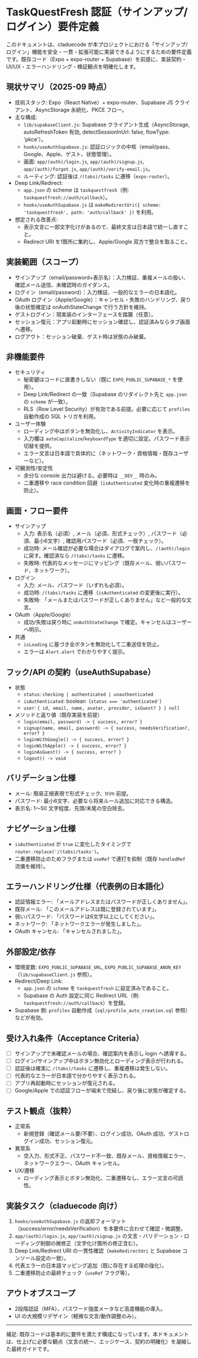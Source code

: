 # TaskQuestFresh 認証（サインアップ/ログイン）要件定義

このドキュメントは、claduecode が本プロジェクトにおける「サインアップ/ログイン」機能を安全・一貫・拡張可能に実装できるようにするための要件定義です。既存コード（Expo + expo-router + Supabase）を前提に、実装契約・UI/UX・エラーハンドリング・検証観点を明確化します。

## 現状サマリ（2025-09 時点）
- 技術スタック: Expo（React Native）+ expo-router、Supabase JS クライアント、AsyncStorage 永続化、PKCE フロー。
- 主な構成:
  - `lib/supabaseClient.js`: Supabase クライアント生成（AsyncStorage, autoRefreshToken 有効, detectSessionInUrl: false, flowType: 'pkce'）。
  - `hooks/useAuthSupabase.js`: 認証ロジックの中核（email/pass、Google、Apple、ゲスト、状態管理）。
  - 画面: `app/(auth)/login.js`, `app/(auth)/signup.js`, `app/(auth)/forgot.js`, `app/(auth)/verify-email.js`。
  - ルーティング: 認証後は `/(tabs)/tasks` に遷移（`expo-router`）。
- Deep Link/Redirect:
  - `app.json` の scheme は `taskquestfresh`（例: `taskquestfresh://auth/callback`）。
  - `hooks/useAuthSupabase.js` は `makeRedirectUri({ scheme: 'taskquestfresh', path: 'auth/callback' })` を利用。
- 想定される改善点:
  - 表示文言に一部文字化けがあるので、最終文言は日本語で統一し直すこと。
  - Redirect URI を1箇所に集約し、Apple/Google 双方で整合を取ること。

## 実装範囲（スコープ）
- サインアップ（email/password+表示名）：入力検証、重複メールの扱い、確認メール送信、未確認時のガイダンス。
- ログイン（email/password）：入力検証、一般的なエラーの日本語化。
- OAuth ログイン（Apple/Google）：キャンセル・失敗のハンドリング、戻り後の状態確定は onAuthStateChange で行う方針を維持。
- ゲストログイン：現実装のインターフェースを踏襲（任意）。
- セッション復元：アプリ起動時にセッション確認し、認証済みならタブ画面へ遷移。
- ログアウト：セッション破棄、ゲスト時は状態のみ破棄。

## 非機能要件
- セキュリティ
  - 秘密鍵はコードに直書きしない（既に `EXPO_PUBLIC_SUPABASE_*` を使用）。
  - Deep Link/Redirect の一致（Supabase のリダイレクト先と `app.json` の `scheme` が一致）。
  - RLS（Row Level Security）が有効である前提。必要に応じて `profiles` 自動作成の SQL トリガを利用。
- ユーザー体験
  - ローディング中はボタンを無効化し、`ActivityIndicator` を表示。
  - 入力欄は `autoCapitalize`/`keyboardType` を適切に設定。パスワード表示切替を提供。
  - エラー文言は日本語で具体的に（ネットワーク・資格情報・既存ユーザーなど）。
- 可観測性/安定性
  - 余分な console 出力は避ける。必要時は `__DEV__` 時のみ。
  - 二重遷移や race condition 回避（`isAuthenticated` 変化時の重複遷移を防止）。

## 画面・フロー要件
- サインアップ
  - 入力: 表示名（必須）, メール（必須、形式チェック）, パスワード（必須、最小6文字）, 確認用パスワード（必須、一致チェック）。
  - 成功時: メール確認が必要な場合はダイアログで案内し、`/(auth)/login` に戻す。確認済なら `/(tabs)/tasks` に遷移。
  - 失敗時: 代表的なメッセージにマッピング（既存メール、弱いパスワード、ネットワーク）。
- ログイン
  - 入力: メール、パスワード（いずれも必須）。
  - 成功時: `/(tabs)/tasks` に遷移（`isAuthenticated` の変更後に実行）。
  - 失敗時: 「メールまたはパスワードが正しくありません」など一般的な文言。
- OAuth（Apple/Google）
  - 成功/失敗は戻り時に `onAuthStateChange` で確定。キャンセルはユーザーへ明示。
- 共通
  - `isLoading` に基づき全ボタンを無効化して二重送信を防止。
  - エラーは `Alert.alert` でわかりやすく提示。

## フック/API の契約（useAuthSupabase）
- 状態
  - `status`: `checking | authenticated | unauthenticated`
  - `isAuthenticated`: boolean（`status === 'authenticated'`）
  - `user`: `{ id, email, name, avatar, provider, isGuest? } | null`
- メソッドと返り値（既存実装を前提）
  - `login(email, password) -> { success, error? }`
  - `signup(name, email, password) -> { success, needsVerification?, error? }`
  - `loginWithGoogle() -> { success, error? }`
  - `loginWithApple() -> { success, error? }`
  - `loginAsGuest() -> { success, error? }`
  - `logout() -> void`

## バリデーション仕様
- メール: 簡易正規表現で形式チェック、trim 前提。
- パスワード: 最小6文字、必要なら将来ルール追加に対応できる構造。
- 表示名: 1〜50 文字程度、先頭/末尾の空白除去。

## ナビゲーション仕様
- `isAuthenticated` が `true` に変化したタイミングで `router.replace('/(tabs)/tasks')`。
- 二重遷移防止のためフラグまたは `useRef` で連打を抑制（既存 `handledRef` 流儀を維持）。

## エラーハンドリング仕様（代表例の日本語化）
- 認証情報エラー: 「メールアドレスまたはパスワードが正しくありません」。
- 既存メール: 「このメールアドレスは既に登録されています」。
- 弱いパスワード: 「パスワードは6文字以上にしてください」。
- ネットワーク: 「ネットワークエラーが発生しました」。
- OAuth キャンセル: 「キャンセルされました」。

## 外部設定/依存
- 環境変数: `EXPO_PUBLIC_SUPABASE_URL`, `EXPO_PUBLIC_SUPABASE_ANON_KEY`（`lib/supabaseClient.js` 参照）。
- Redirect/Deep Link:
  - `app.json` の `scheme` を `taskquestfresh` に設定済みであること。
  - Supabase の Auth 設定に同じ Redirect URL（例: `taskquestfresh://auth/callback`）を登録。
- Supabase 側: `profiles` 自動作成（`sql/profile_auto_creation.sql` 参照）などが有効。

## 受け入れ条件（Acceptance Criteria）
- [ ] サインアップで未確認メールの場合、確認案内を表示し login へ誘導する。
- [ ] ログイン/サインアップ中はボタン無効化とローディング表示が行われる。
- [ ] 認証後は確実に `/(tabs)/tasks` に遷移し、重複遷移は発生しない。
- [ ] 代表的なエラーが日本語で分かりやすく表示される。
- [ ] アプリ再起動時にセッションが復元される。
- [ ] Google/Apple での認証フローが端末で完結し、戻り後に状態が確定する。

## テスト観点（抜粋）
- 正常系
  - 新規登録（確認メール要/不要）、ログイン成功、OAuth 成功、ゲストログイン成功、セッション復元。
- 異常系
  - 空入力、形式不正、パスワード不一致、既存メール、資格情報エラー、ネットワークエラー、OAuth キャンセル。
- UX/遷移
  - ローディング表示とボタン無効化、二重遷移なし、エラー文言の可読性。

## 実装タスク（claduecode 向け）
1) `hooks/useAuthSupabase.js` の返却フォーマット（success/error/needsVerification）を本要件に合わせて確認・微調整。
2) `app/(auth)/login.js`, `app/(auth)/signup.js` の文言・バリデーション・ローディング制御の微修正（文字化け箇所の修正含む）。
3) Deep Link/Redirect URI の一貫性確認（`makeRedirectUri` と Supabase コンソール設定の一致）。
4) 代表エラーの日本語マッピング追加（既に存在する処理の強化）。
5) 二重遷移防止の最終チェック（`useRef` フラグ等）。

## アウトオブスコープ
- 2段階認証（MFA）、パスワード強度メータなど高度機能の導入。
- UI の大規模リデザイン（軽微な文言/動作調整のみ）。

---
補足: 既存コードは基本的に要件を満たす構成になっています。本ドキュメントは、仕上げに必要な観点（文言の統一、エッジケース、契約の明確化）を凝縮した最終ガイドです。

